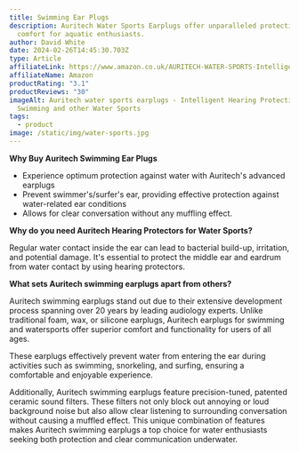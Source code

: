 ```yaml
---
title: Swimming Ear Plugs
description: Auritech Water Sports Earplugs offer unparalleled protection and
  comfort for aquatic enthusiasts.
author: David White
date: 2024-02-26T14:45:30.703Z
type: Article
affiliateLink: https://www.amazon.co.uk/AURITECH-WATER-SPORTS-Intelligent-Protection/dp/B00DEDN4JE?maas=maas_adg_66FED6D2A670277255112D7CD8040AE9_afap_abs&ref_=aa_maas&tag=maas
affiliateName: Amazon
productRating: "3.1"
productReviews: "30"
imageAlt: Auritech water sports earplugs - Intelligent Hearing Protection for
  Swimming and other Water Sports
tags:
  - product
image: /static/img/water-sports.jpg
---
```

**Why Buy Auritech Swimming Ear Plugs**

* Experience optimum protection against water with Auritech's advanced earplugs
* Prevent swimmer's/surfer's ear, providing effective protection against water-related ear conditions
* Allows for clear conversation without any muffling effect.



**Why do you need Auritech Hearing Protectors for Water Sports?**

Regular water contact inside the ear can lead to bacterial build-up, irritation, and potential damage. It's essential to protect the middle ear and eardrum from water contact by using hearing protectors.



**What sets Auritech swimming earplugs apart from others?**

Auritech swimming earplugs stand out due to their extensive development process spanning over 20 years by leading audiology experts. Unlike traditional foam, wax, or silicone earplugs, Auritech earplugs for swimming and watersports offer superior comfort and functionality for users of all ages.

These earplugs effectively prevent water from entering the ear during activities such as swimming, snorkeling, and surfing, ensuring a comfortable and enjoyable experience.

Additionally, Auritech swimming earplugs feature precision-tuned, patented ceramic sound filters. These filters not only block out annoying or loud background noise but also allow clear listening to surrounding conversation without causing a muffled effect. This unique combination of features makes Auritech swimming earplugs a top choice for water enthusiasts seeking both protection and clear communication underwater.
